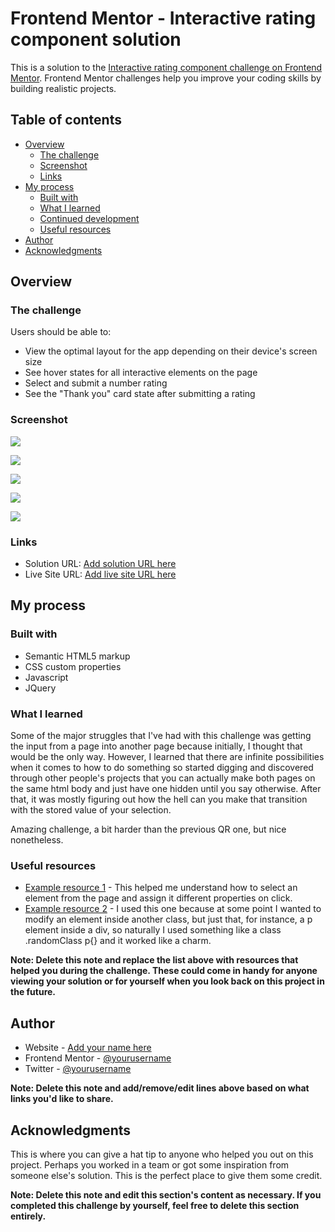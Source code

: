 # Frontend Mentor - Interactive rating component solution

This is a solution to the [Interactive rating component challenge on Frontend Mentor](https://www.frontendmentor.io/challenges/interactive-rating-component-koxpeBUmI). Frontend Mentor challenges help you improve your coding skills by building realistic projects.

## Table of contents

- [Overview](#overview)
  - [The challenge](#the-challenge)
  - [Screenshot](#screenshot)
  - [Links](#links)
- [My process](#my-process)
  - [Built with](#built-with)
  - [What I learned](#what-i-learned)
  - [Continued development](#continued-development)
  - [Useful resources](#useful-resources)
- [Author](#author)
- [Acknowledgments](#acknowledgments)


## Overview

### The challenge

Users should be able to:

- View the optimal layout for the app depending on their device's screen size
- See hover states for all interactive elements on the page
- Select and submit a number rating
- See the "Thank you" card state after submitting a rating

### Screenshot

![](./desktop1.jpg)

![](./desktop2.jpg)

![](./desktop3.jpg)

![](./mobile1.jpg)

![](./mobile2.jpg)




### Links

- Solution URL: [Add solution URL here](https://your-solution-url.com)
- Live Site URL: [Add live site URL here](https://your-live-site-url.com)

## My process

### Built with

- Semantic HTML5 markup
- CSS custom properties
- Javascript
- JQuery


### What I learned

Some of the major struggles that I've had with this challenge was getting the input from a page into another page because initially, I thought that would be the only way. However, I learned that there are infinite possibilities when it comes to how to do something so started digging and discovered through other people's projects that you can actually make both pages on the same html body and just have one hidden until you say otherwise.
After that, it was mostly figuring out how the hell can you make that transition with the stored value of your selection.

Amazing challenge, a bit harder than the previous QR one, but nice nonetheless.

### Useful resources

- [Example resource 1](https://www.w3schools.com/jquery/jquery_selectors.asp) - This helped me understand how to select an element from the page and assign it different properties on click.
- [Example resource 2](https://www.w3schools.com/jquery/jquery_ref_selectors.asp) - I used this one because at some point I wanted to modify an element inside another class, but just that, for instance, a p element inside a div, so naturally I used something like a class .randomClass p{} and it worked like a charm.


**Note: Delete this note and replace the list above with resources that helped you during the challenge. These could come in handy for anyone viewing your solution or for yourself when you look back on this project in the future.**

## Author

- Website - [Add your name here](https://www.your-site.com)
- Frontend Mentor - [@yourusername](https://www.frontendmentor.io/profile/yourusername)
- Twitter - [@yourusername](https://www.twitter.com/yourusername)

**Note: Delete this note and add/remove/edit lines above based on what links you'd like to share.**

## Acknowledgments

This is where you can give a hat tip to anyone who helped you out on this project. Perhaps you worked in a team or got some inspiration from someone else's solution. This is the perfect place to give them some credit.

**Note: Delete this note and edit this section's content as necessary. If you completed this challenge by yourself, feel free to delete this section entirely.**
